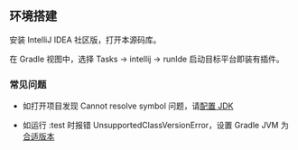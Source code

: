 ## 环境搭建

安装 IntelliJ IDEA 社区版，打开本源码库。

在 Gradle 视图中，选择 Tasks -> intellij -> runIde 启动目标平台即装有插件。

### 常见问题

- 如打开项目发现 Cannot resolve symbol 问题，请[配置 JDK](https://stackoverflow.com/questions/4481951/intellij-idea-jdk-configuration-on-mac-os/4482827#4482827)

- 如运行 :test 时报错 UnsupportedClassVersionError，设置 Gradle JVM 为[合适版本](https://github.com/tuchg/ChinesePinyin-CodeCompletionHelper/issues/17#issuecomment-748674833)